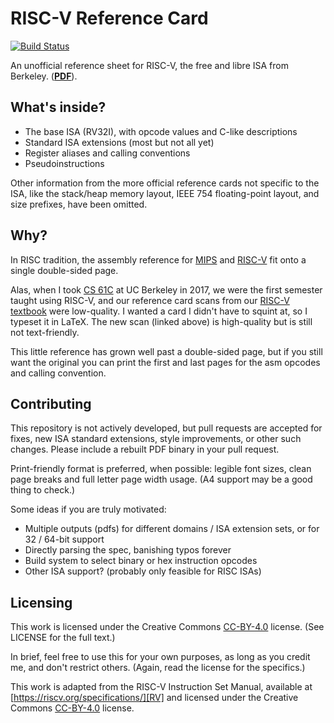 # RISC-V Reference Card

[![Build Status](https://travis-ci.com/jameslzhu/riscv-card.svg?branch=master)](https://travis-ci.com/jameslzhu/riscv-card)

An unofficial reference sheet for RISC-V, the free and libre ISA from Berkeley. ([**PDF**][pdf]).

## What's inside?

- The base ISA (RV32I), with opcode values and C-like descriptions
- Standard ISA extensions (most but not all yet)
- Register aliases and calling conventions
- Pseudoinstructions

Other information from the more official reference cards not specific to the ISA,
like the stack/heap memory layout, IEEE 754 floating-point layout, and size prefixes,
have been omitted.

## Why?

In RISC tradition, the assembly reference for [MIPS][mips-green-sheet]
and [RISC-V][riscv-card] fit onto a single double-sided page.

Alas, when I took [CS 61C][cs61c] at UC Berkeley in 2017, we were the first semester taught
using RISC-V, and our reference card scans from our [RISC-V textbook][patterson-hennessy]
were low-quality. I wanted a card I didn't have to squint at, so I typeset it in LaTeX.
The new scan (linked above) is high-quality but is still not text-friendly.

This little reference has grown well past a double-sided page, but if you still want
the original you can print the first and last pages for the asm opcodes and calling convention.

## Contributing

This repository is not actively developed, but pull requests are accepted for
fixes, new ISA standard extensions, style improvements, or other such changes.
Please include a rebuilt PDF binary in your pull request.

Print-friendly format is preferred, when possible: legible font sizes, clean
page breaks and full letter page width usage.
(A4 support may be a good thing to check.)

Some ideas if you are truly motivated:
- Multiple outputs (pdfs) for different domains / ISA extension sets, or for 32
  / 64-bit support
- Directly parsing the spec, banishing typos forever
- Build system to select binary or hex instruction opcodes
- Other ISA support? (probably only feasible for RISC ISAs)

## Licensing

This work is licensed under the Creative Commons [CC-BY-4.0][CC] license.
(See LICENSE for the full text.)

In brief, feel free to use this for your own purposes, as long as you credit
me, and don't restrict others. (Again, read the license for the specifics.)

This work is adapted from the RISC-V Instruction Set Manual, available at
[https://riscv.org/specifications/][RV] and licensed
under the Creative Commons [CC-BY-4.0][CC] license.

[pdf]: https://github.com/jameslzhu/riscv-card/blob/master/riscv-card.pdf
[RV]: https://riscv.org/specifications "RISC-V spec"
[CC]: https://creativecommons.org/licenses/by/4.0/ "CC-BY-4.0"
[cs61c]:https://cs61c.org/
[patterson-hennessy]: https://www.elsevier.com/books/catalog/isbn/9780128203316
[riscv-card]: https://cs61c.org/resources/pdf?file=riscvcard_large.pdf
[mips-green-sheet]: https://inst.eecs.berkeley.edu/~cs61c/resources/MIPS_Green_Sheet.pdf
